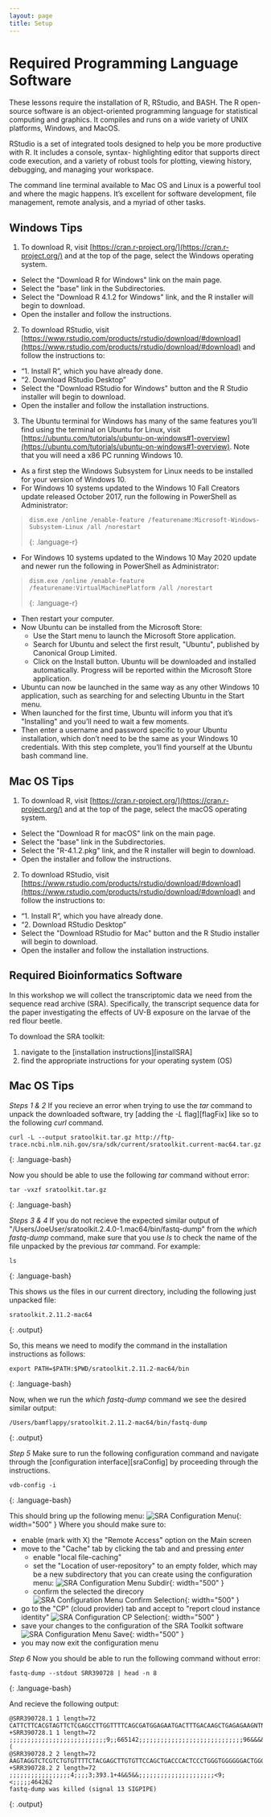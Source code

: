 ```yaml
---
layout: page
title: Setup
---
```


# Required Programming Language Software

These lessons require the installation of R, RStudio, and BASH. The R open-source software is an object-oriented programming language for statistical computing and graphics. It compiles and runs on a wide variety of UNIX platforms, Windows, 
and MacOS. 

RStudio is a set of integrated tools designed to help you be more productive with R. It includes a console, syntax-
highlighting editor that supports direct code execution, and a variety of robust tools for plotting, viewing history, debugging, and managing your workspace.

The command line terminal available to Mac OS and Linux is a powerful tool and where the magic happens. It’s excellent for software development, file management, remote analysis, and a myriad of other tasks.
 
## Windows Tips
1. To download R, visit [https://cran.r-project.org/](https://cran.r-project.org/) and at the top of the page, select the Windows operating system.
- Select the "Download R for Windows" link on the main page.
- Select the "base" link in the Subdirectories.
- Select the "Download R 4.1.2 for Windows" link, and the R installer will begin to download. 
- Open the installer and follow the instructions.

2. To download RStudio, visit [https://www.rstudio.com/products/rstudio/download/#download](https://www.rstudio.com/products/rstudio/download/#download) and follow the instructions to:
- “1. Install R”, which you have already done.
- “2. Download RStudio Desktop”
- Select the "Download RStudio for Windows" button and the R Studio installer will begin to download.
- Open the installer and follow the installation instructions.

3. The Ubuntu terminal for Windows has many of the same features you’ll find using the terminal on Ubuntu for Linux, visit [https://ubuntu.com/tutorials/ubuntu-on-windows#1-overview](https://ubuntu.com/tutorials/ubuntu-on-windows#1-overview). Note that you will need a x86 PC running Windows 10.
- As a first step the Windows Subsystem for Linux needs to be installed for your version of Windows 10.
- For Windows 10 systems updated to the Windows 10 Fall Creators update released October 2017, run the following in PowerShell as Administrator: 
> ~~~
> dism.exe /online /enable-feature /featurename:Microsoft-Windows-Subsystem-Linux /all /norestart
> ~~~
> {: .language-r}
- For Windows 10 systems updated to the Windows 10 May 2020 update and newer run the following in PowerShell as Administrator: 
> ~~~
> dism.exe /online /enable-feature /featurename:VirtualMachinePlatform /all /norestart
> ~~~
> {: .language-r}
- Then restart your computer.
- Now Ubuntu can be installed from the Microsoft Store:
  - Use the Start menu to launch the Microsoft Store application.
  - Search for Ubuntu and select the first result, "Ubuntu", published by Canonical Group Limited.
  - Click on the Install button. Ubuntu will be downloaded and installed automatically. Progress will be reported within the Microsoft Store application.
- Ubuntu can now be launched in the same way as any other Windows 10 application, such as searching for and selecting Ubuntu in the Start menu.
- When launched for the first time, Ubuntu will inform you that it’s "Installing" and you’ll need to wait a few moments. 
- Then enter a username and password specific to your Ubuntu installation, which don’t need to be the same as your Windows 10 credentials. With this step complete, you’ll find yourself at the Ubuntu bash command line.


## Mac OS Tips
1. To download R, visit [https://cran.r-project.org/](https://cran.r-project.org/) and at the top of the page, select the macOS operating system.
- Select the "Download R for macOS" link on the main page.
- Select the "base" link in the Subdirectories.
- Select the "R-4.1.2.pkg" link, and the R installer will begin to download. 
- Open the installer and follow the instructions.

2. To download RStudio, visit [https://www.rstudio.com/products/rstudio/download/#download](https://www.rstudio.com/products/rstudio/download/#download) and follow the instructions to:
- “1. Install R”, which you have already done.
- “2. Download RStudio Desktop”
- Select the "Download RStudio for Mac" button and the R Studio installer will begin to download.
- Open the installer and follow the installation instructions.


## Required Bioinformatics Software

In this workshop we will collect the transcriptomic data we need from the sequence read archive (SRA). Specifically, the transcript sequence data for the paper investigating the effects of UV-B exposure on the larvae of the red flour beetle.

To download the SRA toolkit:
1. navigate to the [installation instructions][installSRA]
2. find the appropriate instructions for your operating system (OS)
 
## Mac OS Tips
*Steps 1 & 2*
If you recieve an error when trying to use the *tar* command to unpack the downloaded software, try [adding the *-L* flag][flagFix] like so to the following *curl* command.
~~~
curl -L --output sratoolkit.tar.gz http://ftp-trace.ncbi.nlm.nih.gov/sra/sdk/current/sratoolkit.current-mac64.tar.gz
~~~
{: .language-bash}

Now you should be able to use the following *tar* command without error:
~~~
tar -vxzf sratoolkit.tar.gz
~~~
{: .language-bash}

*Steps 3 & 4*
If you do not recieve the expected similar output of "/Users/JoeUser/sratoolkit.2.4.0-1.mac64/bin/fastq-dump" from the *which fastq-dump* command, make sure that you use *ls* to check the name of the file unpacked by the previous *tar* command. For example:
~~~
ls
~~~
{: .language-bash}

This shows us the files in our current directory, including the following just unpacked file:
~~~
sratoolkit.2.11.2-mac64
~~~
{: .output}

So, this means we need to modify the command in the installation instructions as follows:
~~~
export PATH=$PATH:$PWD/sratoolkit.2.11.2-mac64/bin
~~~
{: .language-bash}

Now, when we run the *which fastq-dump* command we see the desired similar output:
~~~
/Users/bamflappy/sratoolkit.2.11.2-mac64/bin/fastq-dump
~~~
{: .output}

*Step 5*
Make sure to run the following configuration command and navigate through the [configuration interface][sraConfig] by proceeding through the instructions.
~~~
vdb-config -i
~~~
{: .language-bash}

This should bring up the following menu:
![SRA Configuration Menu](../fig/ScreenShotConfigSRA.png){: width="500" }
Where you should make sure to:
- enable (mark with X) the "Remote Access" option on the Main screen
- move to the "Cache" tab by clicking the tab and and pressing *enter*
  - enable "local file-caching"
  - set the "Location of user-repository" to an empty folder, which may be a new subdirectory that you can create using the configuration menu:
![SRA Configuration Menu Subdir](../fig/ScreenShotConfigSubdir.png){: width="500" }
  - confirm the selected the direcory 
  ![SRA Configuration Menu Confirm Selection](../fig/ScreenShotConfigConfirm.png){: width="500" }
- go to the "CP" (cloud provider) tab and accept to "report cloud instance identity"
![SRA Configuration CP Selection](../fig/ScreenShotCP.png){: width="500" }
- save your changes to the configuration of the SRA Toolkit software
![SRA Configuration Menu Save](../fig/ScreenShotSaveSRA.png){: width="500" }
- you may now exit the configuration menu

*Step 6*
Now you should be able to run the following command without error:
~~~
fastq-dump --stdout SRR390728 | head -n 8
~~~
{: .language-bash}

And recieve the following output:
~~~
@SRR390728.1 1 length=72
CATTCTTCACGTAGTTCTCGAGCCTTGGTTTTCAGCGATGGAGAATGACTTTGACAAGCTGAGAGAAGNTNC
+SRR390728.1 1 length=72
;;;;;;;;;;;;;;;;;;;;;;;;;;;9;;665142;;;;;;;;;;;;;;;;;;;;;;;;;;;;;96&&&&(
@SRR390728.2 2 length=72
AAGTAGGTCTCGTCTGTGTTTTCTACGAGCTTGTGTTCCAGCTGACCCACTCCCTGGGTGGGGGGACTGGGT
+SRR390728.2 2 length=72
;;;;;;;;;;;;;;;;;4;;;;3;393.1+4&&5&&;;;;;;;;;;;;;;;;;;;;;<9;<;;;;;464262
fastq-dump was killed (signal 13 SIGPIPE)
~~~
{: .output}
